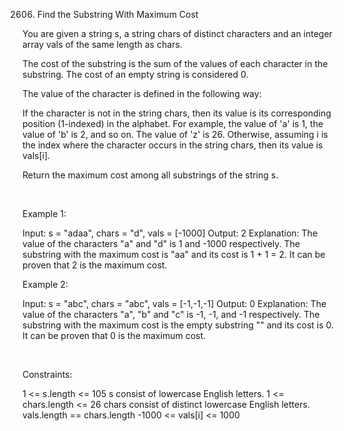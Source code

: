 2606. Find the Substring With Maximum Cost

You are given a string s, a string chars of distinct characters and an integer array vals of the same length as chars.

The cost of the substring is the sum of the values of each character in the substring. The cost of an empty string is considered 0.

The value of the character is defined in the following way:

If the character is not in the string chars, then its value is its corresponding position (1-indexed) in the alphabet.
For example, the value of 'a' is 1, the value of 'b' is 2, and so on. The value of 'z' is 26.
Otherwise, assuming i is the index where the character occurs in the string chars, then its value is vals[i].

Return the maximum cost among all substrings of the string s.

 

Example 1:

Input: s = "adaa", chars = "d", vals = [-1000]
Output: 2
Explanation: The value of the characters "a" and "d" is 1 and -1000 respectively.
The substring with the maximum cost is "aa" and its cost is 1 + 1 = 2.
It can be proven that 2 is the maximum cost.


Example 2:

Input: s = "abc", chars = "abc", vals = [-1,-1,-1]
Output: 0
Explanation: The value of the characters "a", "b" and "c" is -1, -1, and -1 respectively.
The substring with the maximum cost is the empty substring "" and its cost is 0.
It can be proven that 0 is the maximum cost.


 

Constraints:

1 <= s.length <= 105
s consist of lowercase English letters.
1 <= chars.length <= 26
chars consist of distinct lowercase English letters.
vals.length == chars.length
-1000 <= vals[i] <= 1000